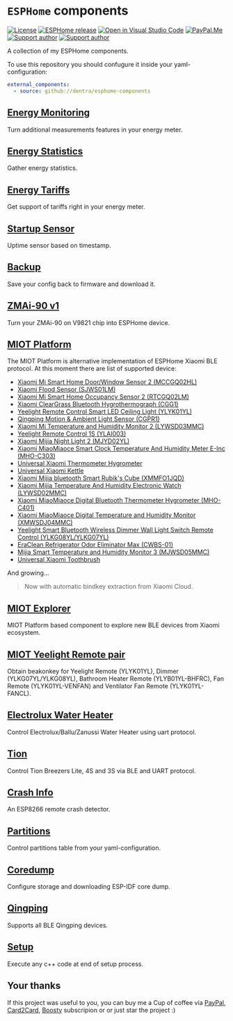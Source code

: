 # `ESPHome` components

[![License][license-shield]][license]
[![ESPHome release][esphome-release-shield]][esphome-release]
[![Open in Visual Studio Code][open-in-vscode-shield]][open-in-vscode]
[![PayPal.Me][paypal-me-shield]][paypal-me]
[![Support author][donate-tinkoff-shield]][donate-tinkoff]
[![Support author][donate-boosty-shield]][donate-boosty]

[license-shield]: https://img.shields.io/static/v1?label=License&message=MIT&color=orange&logo=license
[license]: https://opensource.org/licenses/MIT
[esphome-release-shield]: https://img.shields.io/static/v1?label=ESPHome&message=2023.12&color=green&logo=esphome
[esphome-release]: https://GitHub.com/esphome/esphome/releases/
[open-in-vscode-shield]: https://img.shields.io/static/v1?label=+&message=Open+in+VSCode&color=blue&logo=visualstudiocode
[open-in-vscode]: https://open.vscode.dev/dentra/esphome-components
[donate-tinkoff-shield]: https://img.shields.io/static/v1?label=Donate&message=Tinkoff&color=yellow
[donate-tinkoff]: https://www.tinkoff.ru/cf/3dZPaLYDBAI
[donate-boosty-shield]: https://img.shields.io/static/v1?label=Donate&message=Boosty&color=red
[donate-boosty]: https://boosty.to/dentra
[paypal-me-shield]: https://img.shields.io/static/v1?label=+&message=PayPal.Me&logo=paypal
[paypal-me]: https://paypal.me/dentra0
[PayPal]: https://paypal.me/dentra0
[Card2Card]: https://www.tinkoff.ru/cf/3dZPaLYDBAI
[Boosty]: https://boosty.to/dentra

A collection of my ESPHome components.

To use this repository you should confugure it inside your yaml-configuration:

```yaml
external_components:
  - source: github://dentra/esphome-components
```

## [Energy Monitoring](components/energy_monitoring/)

Turn additional measurements features in your energy meter.

## [Energy Statistics](components/energy_statistics/)

Gather energy statistics.

## [Energy Tariffs](components/energy_tariffs/)

Get support of tariffs right in your energy meter.

## [Startup Sensor](components/startup/)

Uptime sensor based on timestamp.

## [Backup](components/backup/)

Save your config back to firmware and download it.

## [ZMAi-90 v1](components/zmai90v1/)

Turn your ZMAi-90 on V9821 chip into ESPHome device.

## [MIOT Platform](components/miot/)

The MIOT Platform is alternative implementation of ESPHome Xiaomi BLE protocol.
At this moment there are list of supported device:

- [Xiaomi Mi Smart Home Door/Window Sensor 2 (MCCGQ02HL)](components/miot_mccgq02hl/)
- [Xiaomi Flood Sensor (SJWS01LM)](components/miot_sjws01lm/)
- [Xiaomi Mi Smart Home Occupancy Sensor 2 (RTCGQ02LM)](components/miot_rtcgq02lm/)
- [Xiaomi ClearGrass Bluetooth Hygrothermograph (CGG1)](components/miot_cgg1/)
- [Yeelight Remote Control Smart LED Ceiling Light (YLYK01YL)](components/miot_ylyk01yl/)
- [Qingping Motion & Ambient Light Sensor (CGPR1)](components/miot_cgpr1/)
- [Xiaomi Mi Temperature and Humidity Monitor 2 (LYWSD03MMC)](components/miot_lywsd03mmc/)
- [Yeelight Remote Control 1S (YLAI003)](components/miot_ylai003/)
- [Xiaomi Mijia Night Light 2 (MJYD02YL)](components/miot_mjyd02yla/)
- [Xiaomi MiaoMiaoce Smart Clock Temperature And Humidity Meter E-Inc (MHO-C303)](components/miot_mhoc303/)
- [Universal Xiaomi Thermometer Hygrometer](components/miot_th/)
- [Universal Xiaomi Kettle](components/miot_kettle/)
- [Xiaomi Mijia bluetooth Smart Rubik's Cube (XMMFO1JQD)](components/miot_xmmfo1jqd/)
- [Xiaomi Mijia Temperature And Humidity Electronic Watch (LYWSD02MMC)](components/miot_th/)
- [Xiaomi MiaoMiaoce Digital Bluetooth Thermometer Hygrometer (MHO-C401)](components/miot_th/)
- [Xiaomi MiaoMiaoce Digital Temperature and Humidity Monitor (XMWSDJ04MMC)](components/miot_th/)
- [Yeelight Smart Bluetooth Wireless Dimmer Wall Light Switch Remote Control (YLKG08YL/YLKG07YL)](components/miot_ylkg0xyl/)
- [EraClean Refrigerator Odor Eliminator Max (CWBS-01)](components/miot_cwbs01/)
- [Mijia Smart Temperature and Humidity Monitor 3 (MJWSD05MMC)](components/miot_th/)
- [Universal Xiaomi Toothbrush](components/miot_toothbrush/)

And growing...

> Now with automatic bindkey extraction from Xiaomi Cloud.

## [MIOT Explorer](components/miot_explorer/)

MIOT Platform based component to explore new BLE devices from Xiaomi ecosystem.

## [MIOT Yeelight Remote pair](components/miot_ylxx0xyl_pair/)

Obtain beakonkey for Yeelight Remote (YLYK01YL), Dimmer (YLKG07YL/YLKG08YL), Bathroom Heater Remote (YLYB01YL-BHFRC), Fan Remote (YLYK01YL-VENFAN) and Ventilator Fan Remote (YLYK01YL-FANCL).

## [Electrolux Water Heater](https://github.com/dentra/esphome-ewh)

Control Electrolux/Ballu/Zanussi Water Heater using uart protocol.

## [Tion](https://github.com/dentra/esphome-tion)

Control Tion Breezers Lite, 4S and 3S via BLE and UART protocol.

## [Crash Info](components/crash_info/)

An ESP8266 remote crash detector.

## [Partitions](components/partitions/)

Control partitions table from your yaml-configuration.

## [Coredump](components/coredump/)

Configure storage and downloading ESP-IDF core dump.

## [Qingping](components/qingping/)

Supports all BLE Qingping devices.

## [Setup](components/setup/)

Execute any c++ code at end of setup process.

## Your thanks

If this project was useful to you, you can buy me a Cup of coffee via
[PayPal], [Card2Card], [Boosty] subscripion or or just star the project :)
